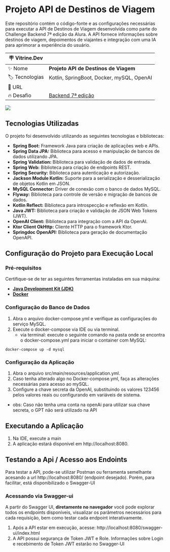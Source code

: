 # Projeto API de Destinos de Viagem

Este repositório contém o código-fonte e as configurações necessárias para executar a API de Destinos de Viagem desenvolvida como parte do Challenge Backend 7ª edição da Alura.
A API fornece informações sobre destinos de viagem, depoimentos de viajantes e integração com uma IA para aprimorar a experiência do usuário.

| :placard: Vitrine.Dev |     |
| -------------  | --- |
| :sparkles: Nome        | **Projeto API de Destinos de Viagem**
| :label: Tecnologias | Kotlin, SpringBoot, Docker, mySQL, OpenAI
| :rocket: URL         |
| :fire: Desafio     | [Backend 7ª edição](https://www.alura.com.br/challenges/back-end-7/semana-01-classes-relacionamentos-depoimentos)

<!-- Inserir imagem com a #vitrinedev ao final do link -->
![](https://seranking.com/blog/wp-content/uploads/2021/01/404_01-min.jpg#vitrinedev)

## Tecnologias Utilizadas
O projeto foi desenvolvido utilizando as seguintes tecnologias e bibliotecas:
* **Spring Boot:** Framework Java para criação de aplicações web e APIs.
* **Spring Data JPA:** Biblioteca para acesso e manipulação de bancos de dados utilizando JPA.
* **Spring Validation:** Biblioteca para validação de dados de entrada.
* **Spring Web:** Biblioteca para criação de endpoints REST.
* **Spring Security:** Biblioteca para autenticação e autorização.
* **Jackson Module Kotlin:** Suporte para a serialização e desserialização de objetos Kotlin em JSON.
* **MySQL Connector:** Driver de conexão com o banco de dados MySQL.
* **Flyway:** Biblioteca para controle de versão e migração de bancos de dados.
* **Kotlin Reflect:** Biblioteca para introspecção e reflexão em Kotlin.
* **Java JWT:** Biblioteca para criação e validação de JSON Web Tokens (JWT).
* **OpenAI Client:** Biblioteca para integração com a API da OpenAI.
* **Ktor Client OkHttp:** Cliente HTTP para o framework Ktor.
* **Springdoc OpenAPI:** Biblioteca para geração de documentação OpenAPI.


## Configuração do Projeto para Execução Local
### Pré-requisitos
Certifique-se de ter as seguintes ferramentas instaladas em sua máquina:
* [**Java Development Kit (JDK)**](https://www.oracle.com/java/technologies/downloads/)
* [**Docker**](https://www.docker.com/get-started/)


### Configuração do Banco de Dados
1. Abra o arquivo docker-compose.yml e verifique as configurações do serviço MySQL.
2. Execute o docker-compose via IDE ou via terminal.
   - via terminal: execute o seguinte comando na pasta onde se encontra o docker-compose.yml para iniciar o container com MySQL:
```
docker-compose up -d mysql
```

### Configuração da Aplicação
1. Abra o arquivo src/main/resources/application.yml.
2. Caso tenha alterado algo no Docker-compose.yml, faça as alterações necessárias para acesso ao mySQL.
3. Configure a chave secreta da OpenAI, substituindo os valores 123456 pelos valores reais ou configurando em variáveis de sistema.
 - obs: Caso não tenha uma conta na openAi para utilizar sua chave secreta, o GPT não será utilizado na API


## Executando a Aplicação
1. Na IDE, execute a main
2. A aplicação estará disponível em http://localhost:8080.

## Testando a Api / Acesso aos Endoints
Para testar a API, pode-se utilizar Postman ou ferramenta semelhante acesando a url http://localhost:8080/ (endpoint desejado).
Porém, para facilitar, está disponibilizado o Swagger-UI

### Acessando via Swagger-ui
A partir do Swagger UI, **diretamente no navegador** você pode explorar todos os endpoints disponíveis, visualizar os parâmetros necessários para cada requisição, bem como testar cada endpoint interativamente.
1. Após a API estar em execução, acesse: http://localhost:8080/swagger-ui/index.html
2. A API possui segurança de Token JWT e Role. Informações sobre Login e recebimento de Token JWT estarão no Swagger-UI
